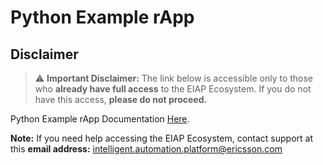 # Python Example rApp

## Disclaimer

> ⚠️ **Important Disclaimer:**
> The link below is accessible only to those who
> **already have full access** to the EIAP Ecosystem.
> If you do not have this access, **please do not proceed.**

Python Example rApp Documentation [Here](https://developer.intelligentautomationplatform.ericsson.net/#tutorials/example-rapp-in-python).

**Note:**
If you need help accessing the EIAP Ecosystem,
contact support at this **email address:** intelligent.automation.platform@ericsson.com
